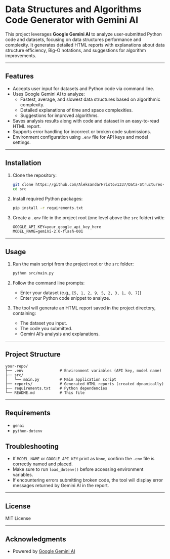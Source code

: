 

# Data Structures and Algorithms Code Generator with Gemini AI

This project leverages **Google Gemini AI** to analyze user-submitted Python code and datasets,
focusing on data structures performance and complexity.
It generates detailed HTML reports with explanations about data structure efficiency,
Big-O notations, and suggestions for algorithm improvements.

---

## Features

- Accepts user input for datasets and Python code via command line.
- Uses Google Gemini AI to analyze:
  - Fastest, average, and slowest data structures based on algorithmic complexity.
  - Detailed explanations of time and space complexities.
  - Suggestions for improved algorithms.
- Saves analysis results along with code and dataset in an easy-to-read HTML report.
- Supports error handling for incorrect or broken code submissions.
- Environment configuration using `.env` file for API keys and model settings.

---

## Installation

1. Clone the repository:

   ```bash
   git clone https://github.com/AleksandarHristov1337/Data-Structures-and-Algorithms-in-Python---Code-Generator.git
   cd src


2. Install required Python packages:

   ```bash
   pip install -r requirements.txt
   ```

3. Create a `.env` file in the project root (one level above the `src` folder) with:

   ```
   GOOGLE_API_KEY=your_google_api_key_here
   MODEL_NAME=gemini-2.0-flash-001
   ```

---

## Usage

1. Run the main script from the project root or the `src` folder:

   ```bash
   python src/main.py
   ```

2. Follow the command line prompts:

   * Enter your dataset (e.g., `[5, 1, 2, 9, 5, 2, 3, 1, 8, 7]`)
   * Enter your Python code snippet to analyze.

3. The tool will generate an HTML report saved in the project directory, containing:

   * The dataset you input.
   * The code you submitted.
   * Gemini AI’s analysis and explanations.

---

## Project Structure

```
your-repo/
├── .env                # Environment variables (API key, model name)
├── src/
│   └── main.py         # Main application script
├── reports/            # Generated HTML reports (created dynamically)
├── requirements.txt    # Python dependencies
└── README.md           # This file
```

---

## Requirements

* `genai`
* `python-dotenv`

## Troubleshooting

* If `MODEL_NAME` or `GOOGLE_API_KEY` print as `None`, confirm the `.env` file is correctly named and placed.
* Make sure to run `load_dotenv()` before accessing environment variables.
* If encountering errors submitting broken code, the tool will display error messages returned by Gemini AI in the report.

---

## License

MIT License

---

## Acknowledgments

* Powered by [Google Gemini AI](https://developers.generativeai.google/)
